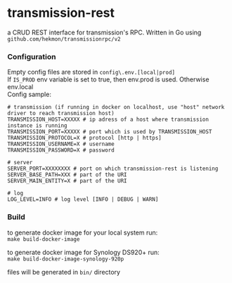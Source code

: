 # transmission-rest

a CRUD REST interface for transmission's RPC. Written in Go using `github.com/hekmon/transmissionrpc/v2`

### Configuration

Empty config files are stored in `config\.env.[local|prod]`<BR>
If `IS_PROD` env variable is set to true, then env.prod is used. Otherwise env.local <br>
Config sample: <br>

```
# transmission (if running in docker on localhost, use "host" network driver to reach transmission host)
TRANSMISSION_HOST=XXXXX # ip adress of a host where transmission instance is running
TRANSMISSION_PORT=XXXXX # port which is used by TRANSMISSION_HOST
TRANSMISSION_PROTOCOL=X # protocol [http | https]
TRANSMISSION_USERNAME=X # username
TRANSMISSION_PASSWORD=X # password

# server
SERVER_PORT=XXXXXXXX # port on which transmission-rest is listening
SERVER_BASE_PATH=XXX # part of the URI
SERVER_MAIN_ENTITY=X # part of the URI

# log
LOG_LEVEL=INFO # log level [INFO | DEBUG | WARN]
```

### Build

to generate docker image for your local system run:<br>
`make build-docker-image`

to generate docker image for Synology DS920+ run:<br>
`make build-docker-image-synology-920p`

files will be generated in `bin/` directory
